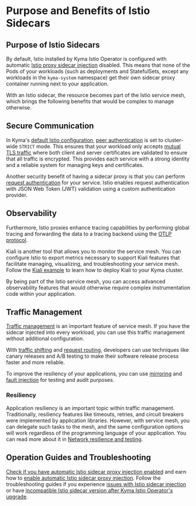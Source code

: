 # Purpose and Benefits of Istio Sidecars

## Purpose of Istio Sidecars

By default, Istio installed by Kyma Istio Operator is configured with automatic [Istio proxy sidecar injection](https://istio.io/docs/setup/kubernetes/additional-setup/sidecar-injection/) disabled. This means that none of the Pods of your workloads (such as deployments and StatefulSets, except any workloads in the `kyma-system` namespace) get their own sidecar proxy container running next to your application.

With an Istio sidecar, the resource becomes part of the Istio service mesh, which brings the following benefits that would be complex to manage otherwise.

## Secure Communication
<!-- markdown-link-check-disable-next-line -->
In Kyma's [default Istio configuration](./00-40-overview-istio-setup.md), [peer authentication](https://istio.io/latest/docs/concepts/security/#peer-authentication) is set to cluster-wide `STRICT` mode. This ensures that your workload only accepts [mutual TLS traffic](https://www.cloudflare.com/learning/access-management/what-is-mutual-tls/) where both client and server certificates are validated to ensure that all traffic is encrypted. This provides each service with a strong identity and a reliable system for managing keys and certificates.

Another security benefit of having a sidecar proxy is that you can perform [request authentication](https://istio.io/latest/docs/reference/config/security/request_authentication/) for your service. Istio enables request authentication with JSON Web Token (JWT) validation using a custom authentication provider.

## Observability

Furthermore, Istio proxies enhance tracing capabilities by performing global tracing and forwarding the data to a tracing backend using the [OTLP protocol](https://opentelemetry.io/docs/reference/specification/protocol/).

Kiali is another tool that allows you to monitor the service mesh. You can configure Istio to export metrics necessary to support Kiali features that facilitate managing, visualizing, and troubleshooting your service mesh. Follow the [Kiali example](https://github.com/kyma-project/examples/tree/main/kiali) to learn how to deploy Kiali to your Kyma cluster.

By being part of the Istio service mesh, you can access advanced observability features that would otherwise require complex instrumentation code within your application.

## Traffic Management

[Traffic management](https://istio.io/latest/docs/concepts/traffic-management/) is an important feature of service mesh. If you have the sidecar injected into every workload, you can use this traffic management without additional configuration.

With [traffic shifting](https://istio.io/latest/docs/tasks/traffic-management/traffic-shifting/) and [request routing](https://istio.io/latest/docs/tasks/traffic-management/request-routing/), developers can use techniques like canary releases and A/B testing to make their software release process faster and more reliable.

To improve the resiliency of your applications, you can use [mirroring](https://istio.io/latest/docs/tasks/traffic-management/mirroring/) and [fault injection](https://istio.io/latest/docs/tasks/traffic-management/fault-injection/) for testing and audit purposes.

### Resiliency

Application resiliency is an important topic within traffic management. Traditionally, resiliency features like timeouts, retries, and circuit breakers were implemented by application libraries. However, with service mesh, you can delegate such tasks to the mesh, and the same configuration options will work regardless of the programming language of your application. You can read more about it in [Network resilience and testing](https://istio.io/latest/docs/concepts/traffic-management/#network-resilience-and-testing).

## Operation Guides and Troubleshooting

[Check if you have automatic Istio sidecar proxy injection enabled](./operation-guides/02-10-check-if-sidecar-injection-is-enabled.md) and earn how to [enable automatic Istio sidecar proxy injection](./operation-guides/02-20-enable-sidecar-injection.md). 
Follow the troubleshooting guides if you experience [issues with Istio sidecar injection](./troubleshooting/03-30-istio-no-sidecar.md) or have [incompatible Istio sidecar version after Kyma Istio Operator's upgrade](./troubleshooting/03-40-incompatible-istio-sidecar-version.md).